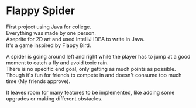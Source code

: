 # Flappy Spider

First project using Java for college. <br>
Everything was made by one person. <br>
Aseprite for 2D art and used IntelliJ IDEA to write in Java. <br>
It's a game inspired by Flappy Bird.

A spider is going around left and right while the player has to jump at a good moment to catch a fly and avoid toxic rain. <br>
There is no specific end goal, only getting as much points as possible. <br>
Though it's fun for friends to compete in and doesn't consume too much time (My friends approve).

It leaves room for many features to be implemented, like adding some upgrades or making different obstacles.
